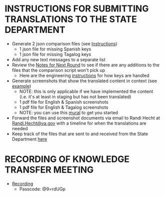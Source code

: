 
# INSTRUCTIONS FOR SUBMITTING TRANSLATIONS TO THE STATE DEPARTMENT

- Generate 2 json comparison files (see [Instructions](https://github.com/department-of-veterans-affairs/va.gov-team/blob/master/products/health-care/checkin/translations/json-compare/README.md))
  - 1 json file for missing Spanish keys
  - 1 json file for missing Tagalog keys
- Add any new text messages to a separate list
- Review the [Notes for Next Round](https://github.com/department-of-veterans-affairs/va.gov-team/tree/master/products/health-care/checkin/translations#notes-for-next-round) to see if there are any additions to the files that the comparison script won't pick up
  - Here are the engineering [instructions](https://github.com/department-of-veterans-affairs/vets-website/blob/main/src/applications/check-in/README.md#translations) for how keys are handled
- Generate screenshots that show the translated content in context (see [example](https://github.com/department-of-veterans-affairs/va.gov-team/blob/master/products/health-care/checkin/translations/spanish-round-3/Spanish%20-%20Round%203_2022-11-28_20-30-21.pdf))
  - NOTE: this is only applicable if we have implemented the content (i.e. it's at least in staging but has not been translated)
  - 1 pdf file for English & Spanish screenshots
  - 1 pdf file for English & Tagalog screenshots
  - NOTE: you can use this [mural](https://app.mural.co/t/departmentofveteransaffairs9999/m/departmentofveteransaffairs9999/1677787114714/37a681f79299241c851ce1e0723f03ee1b16af04?sender=uc584f7fcc9a5090000259578) to get you started
- Forward the files and screenshot documents via email to Randi Hecht at Randi.Hecht@va.gov with a timeline for when the translations are needed
- Keep track of the files that are sent to and received from the State Department [here](https://github.com/department-of-veterans-affairs/va.gov-team/tree/master/products/health-care/checkin/translations)

# RECORDING OF KNOWLEDGE TRANSFER MEETING
- [Recording](https://us06web.zoom.us/rec/share/PMfvC0CxnOaSbyQOVbA_-dYQdATFBKOlecOkKqhMAhaPJH166sQlO204V1eT2Wbt.H1guGCl4QHdZ5pFy)
  - Passcode: @9=rdUGp
